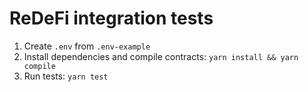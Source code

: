 # ReDeFi integration tests

1. Create `.env` from `.env-example`
2. Install dependencies and compile contracts: `yarn install && yarn compile`
3. Run tests: `yarn test`
